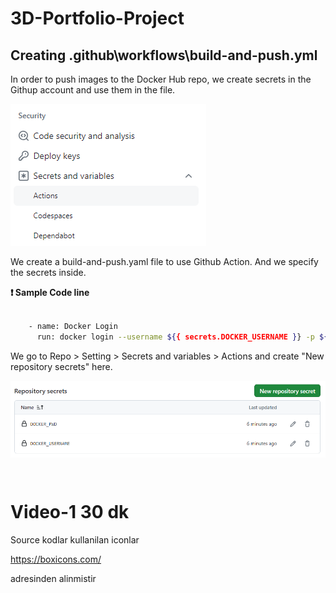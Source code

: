 # 3D-Portfolio-Project



## Creating .github\workflows\build-and-push.yml

In order to push images to the Docker Hub repo, we create secrets in the Githup account and use them in the file.

![parameters](project-images/repo-images/secrets-actions.png)

We create a build-and-push.yaml file to use Github Action. And we specify the secrets inside.  

**❗ Sample Code line**

```sh

    - name: Docker Login
      run: docker login --username ${{ secrets.DOCKER_USERNAME }} -p ${{ secrets.DOCKER_PWD }}

```

We go to Repo > Setting > Secrets and variables > Actions and create "New repository secrets" here.

![parameters](project-images/repo-images/repo-secrets.png)



```sh


```


```sh


```


# Video-1 30 dk

Source kodlar kullanilan iconlar 

https://boxicons.com/

adresinden alinmistir











